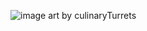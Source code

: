 
![image](https://github.com/user-attachments/assets/cfa7ff11-0129-4978-8c2a-51dd586873c0)
art by culinaryTurrets
